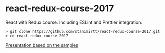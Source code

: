 # react-redux-course-2017
React with Redux course. Including ESLint and Prettier integration.

```
> git clone https://github.com/stanimirtt/react-redux-course-2017.git
> cd react-redux-course-2017
```

[Presentation based on the samples](https://www.slideshare.net/StanimirTodorov1/react-with-redux-2017)
